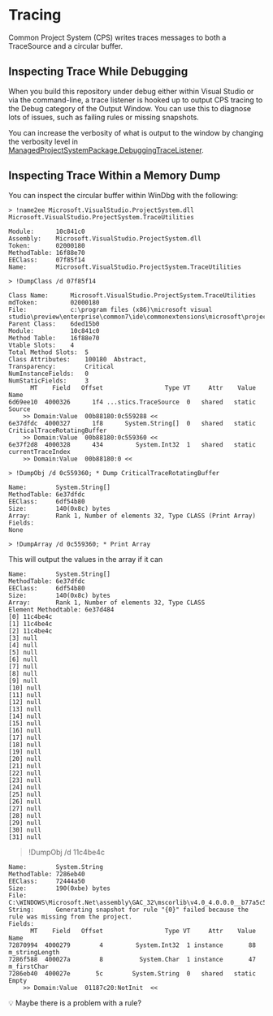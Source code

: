 # Tracing

Common Project System (CPS) writes traces messages to both a TraceSource and a circular buffer.

## Inspecting Trace While Debugging

When you build this repository under debug either within Visual Studio or via the command-line, a trace listener is hooked up to output CPS tracing to the Debug category of the Output Window. You can use this to diagnose lots of issues, such as failing rules or missing snapshots.

You can increase the verbosity of what is output to the window by changing the verbosity level in [ManagedProjectSystemPackage.DebuggingTraceListener](https://github.com/dotnet/roslyn-project-system/blob/master/src/Microsoft.VisualStudio.ProjectSystem.Managed.VS/Packaging/ManagedProjectSystemPackage.DebuggerTraceListener.cs#L44).

## Inspecting Trace Within a Memory Dump

You can inspect the circular buffer within WinDbg with the following:

```
> !name2ee Microsoft.VisualStudio.ProjectSystem.dll Microsoft.VisualStudio.ProjectSystem.TraceUtilities
```
```
Module:      10c841c0
Assembly:    Microsoft.VisualStudio.ProjectSystem.dll
Token:       02000180
MethodTable: 16f88e70
EEClass:     07f85f14
Name:        Microsoft.VisualStudio.ProjectSystem.TraceUtilities
```
```
> !DumpClass /d 07f85f14
```

```
Class Name:      Microsoft.VisualStudio.ProjectSystem.TraceUtilities
mdToken:         02000180
File:            c:\program files (x86)\microsoft visual studio\preview\enterprise\common7\ide\commonextensions\microsoft\project\Microsoft.VisualStudio.ProjectSystem.dll
Parent Class:    6ded15b0
Module:          10c841c0
Method Table:    16f88e70
Vtable Slots:    4
Total Method Slots:  5
Class Attributes:    100180  Abstract, 
Transparency:        Critical
NumInstanceFields:   0
NumStaticFields:     3
      MT    Field   Offset                 Type VT     Attr    Value Name
6d69ee10  4000326      1f4 ...stics.TraceSource  0   shared   static Source
    >> Domain:Value  00b88180:0c559288 <<
6e37dfdc  4000327      1f8      System.String[]  0   shared   static CriticalTraceRotatingBuffer
    >> Domain:Value  00b88180:0c559360 <<
6e37f2d8  4000328      434         System.Int32  1   shared   static currentTraceIndex
    >> Domain:Value  00b88180:0 <<
```

```
> !DumpObj /d 0c559360; * Dump CriticalTraceRotatingBuffer
```
```
Name:        System.String[]
MethodTable: 6e37dfdc
EEClass:     6df54b80
Size:        140(0x8c) bytes
Array:       Rank 1, Number of elements 32, Type CLASS (Print Array)
Fields:
None
```
```
> !DumpArray /d 0c559360; * Print Array
```
This will output the values in the array if it can
```
Name:        System.String[]
MethodTable: 6e37dfdc
EEClass:     6df54b80
Size:        140(0x8c) bytes
Array:       Rank 1, Number of elements 32, Type CLASS
Element Methodtable: 6e37d484
[0] 11c4be4c
[1] 11c4be4c
[2] 11c4be4c
[3] null
[4] null
[5] null
[6] null
[7] null
[8] null
[9] null
[10] null
[11] null
[12] null
[13] null
[14] null
[15] null
[16] null
[17] null
[18] null
[19] null
[20] null
[21] null
[22] null
[23] null
[24] null
[25] null
[26] null
[27] null
[28] null
[29] null
[30] null
[31] null
```
> !DumpObj /d 11c4be4c
```
Name:        System.String
MethodTable: 7286eb40
EEClass:     72444a50
Size:        190(0xbe) bytes
File:        C:\WINDOWS\Microsoft.Net\assembly\GAC_32\mscorlib\v4.0_4.0.0.0__b77a5c561934e089\mscorlib.dll
String:      Generating snapshot for rule "{0}" failed because the rule was missing from the project.
Fields:
      MT    Field   Offset                 Type VT     Attr    Value Name
72870994  4000279        4         System.Int32  1 instance       88 m_stringLength
7286f588  400027a        8          System.Char  1 instance       47 m_firstChar
7286eb40  400027e       5c        System.String  0   shared   static Empty
    >> Domain:Value  01187c20:NotInit  <<
```
💡 Maybe there is a problem with a rule?
